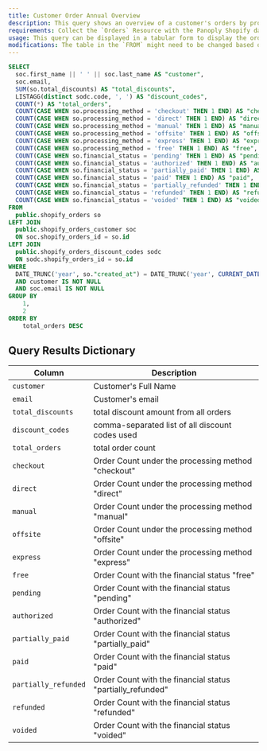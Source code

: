 ```yaml
---
title: Customer Order Annual Overview
description: This query shows an overview of a customer's orders by processing method, financial status, discount codes, and total discount derived from Shopify data.
requirements: Collect the `Orders` Resource with the Panoply Shopify data source. This will create sub-tables for the `Customer` and `Discount Codes` data.
usage: This query can be displayed in a tabular form to display the order pattern of the customer.
modifications: The table in the `FROM` might need to be changed based on Schema and Destination settings in the data source. The Date Range Filter using the `created_at` in the `WHERE` clause can be changed.
---
```


```sql
SELECT
  soc.first_name || ' ' || soc.last_name AS "customer",
  soc.email,
  SUM(so.total_discounts) AS "total_discounts",
  LISTAGG(distinct sodc.code, ', ') AS "discount_codes",
  COUNT(*) AS "total_orders",
  COUNT(CASE WHEN so.processing_method = 'checkout' THEN 1 END) AS "checkout",
  COUNT(CASE WHEN so.processing_method = 'direct' THEN 1 END) AS "direct",
  COUNT(CASE WHEN so.processing_method = 'manual' THEN 1 END) AS "manual",
  COUNT(CASE WHEN so.processing_method = 'offsite' THEN 1 END) AS "offsite",
  COUNT(CASE WHEN so.processing_method = 'express' THEN 1 END) AS "express",
  COUNT(CASE WHEN so.processing_method = 'free' THEN 1 END) AS "free",
  COUNT(CASE WHEN so.financial_status = 'pending' THEN 1 END) AS "pending",
  COUNT(CASE WHEN so.financial_status = 'authorized' THEN 1 END) AS "authorized",
  COUNT(CASE WHEN so.financial_status = 'partially_paid' THEN 1 END) AS "partially_paid",
  COUNT(CASE WHEN so.financial_status = 'paid' THEN 1 END) AS "paid",
  COUNT(CASE WHEN so.financial_status = 'partially_refunded' THEN 1 END) AS "partially_refunded",
  COUNT(CASE WHEN so.financial_status = 'refunded' THEN 1 END) AS "refunded",
  COUNT(CASE WHEN so.financial_status = 'voided' THEN 1 END) AS "voided"
FROM
  public.shopify_orders so
LEFT JOIN
  public.shopify_orders_customer soc
  ON soc.shopify_orders_id = so.id
LEFT JOIN
  public.shopify_orders_discount_codes sodc
  ON sodc.shopify_orders_id = so.id
WHERE
  DATE_TRUNC('year', so."created_at") = DATE_TRUNC('year', CURRENT_DATE)
  AND customer IS NOT NULL
  AND soc.email IS NOT NULL
GROUP BY
    1,
    2
ORDER BY
    total_orders DESC
```

## Query Results Dictionary

| Column | Description |
| --- | --- |
| `customer`| Customer's Full Name |
| `email`| Customer's email |
| `total_discounts`| total discount amount from all orders |
| `discount_codes`| comma-separated list of all discount codes used |
| `total_orders`| total order count |
| `checkout`| Order Count under the processing method "checkout" |
| `direct`| Order Count under the processing method "direct" |
| `manual`| Order Count under the processing method "manual" |
| `offsite`| Order Count under the processing method "offsite" |
| `express`| Order Count under the processing method "express" |
| `free`| Order Count with the financial status "free" |
| `pending`| Order Count with the financial status "pending" |
| `authorized`| Order Count with the financial status "authorized" |
| `partially_paid`| Order Count with the financial status "partially_paid" |
| `paid`| Order Count with the financial status "paid" |
| `partially_refunded`| Order Count with the financial status "partially_refunded" |
| `refunded`| Order Count with the financial status "refunded" |
| `voided`| Order Count with the financial status "voided" |
